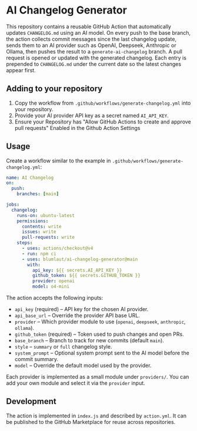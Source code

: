 # AI Changelog Generator

This repository contains a reusable GitHub Action that automatically
updates `CHANGELOG.md` using an AI model. On every push to the base
branch, the action collects commit messages since the last changelog
update, sends them to an AI provider such as OpenAI, Deepseek, Anthropic
or Ollama, then pushes the result to a `generate-ai-changelog` branch.
A pull request is opened or updated with the generated changelog. Each
entry is prepended to `CHANGELOG.md` under the current date so the
latest changes appear first.

## Adding to your repository

1. Copy the workflow from `.github/workflows/generate-changelog.yml` into your
   repository.
2. Provide your AI provider API key as a secret named `AI_API_KEY`.
3. Ensure your Repository has "Allow GitHub Actions to create and approve pull requests" Enabled in the Github Action Settings


## Usage

Create a workflow similar to the example in `.github/workflows/generate-changelog.yml`:

```yaml
name: AI Changelog
on:
  push:
    branches: [main]

jobs:
  changelog:
    runs-on: ubuntu-latest
    permissions:
      contents: write
      issues: write
      pull-requests: write
    steps:
      - uses: actions/checkout@v4
      - run: npm ci
      - uses: blumlaut/ai-changelog-generator@main
        with:
          api_key: ${{ secrets.AI_API_KEY }}
          github_token: ${{ secrets.GITHUB_TOKEN }}
          provider: openai
          model: o4-mini
```

The action accepts the following inputs:

- `api_key` (required) – API key for the chosen AI provider.
- `api_base_url` – Override the provider API base URL.
- `provider` – Which provider module to use (`openai`, `deepseek`, `anthropic`, `ollama`).
- `github_token` (required) – Token used to push changes and open PRs.
- `base_branch` – Branch to track for new commits (default `main`).
- `style` – `summary` or `full` changelog style.
- `system_prompt` – Optional system prompt sent to the AI model before the commit summary.
- `model` – Override the default model used by the provider.

Each provider is implemented as a small module under `providers/`. You can
add your own module and select it via the `provider` input.

## Development

The action is implemented in `index.js` and described by `action.yml`.
It can be published to the GitHub Marketplace for reuse across repositories.
